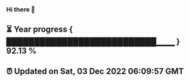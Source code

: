 ### Hi there 👋
⏳ Year progress { ███████████████████████████▁▁▁ } 92.13 %
---
⏰ Updated on Sat, 03 Dec 2022 06:09:57 GMT
---
